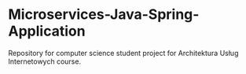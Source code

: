 # Microservices-Java-Spring-Application
Repository for computer science student project for Architektura Usług Internetowych course.
